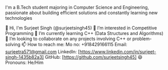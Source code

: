 I'm a B.Tech student majoring in Computer Science and Engineering, passionate about building efficient solutions and constantly learning new technologies

👋 Hi, I'm Surjeet Singh (@surjeetsingh45)
👀 I’m interested in Competitive Programming
🌱 I’m currently learning C++ (Data Structures and Algorithms)
💞️ I’m looking to collaborate on any projects involving C++ or problem-solving
📫 How to reach me:
Mo no: +918429166115
Email: surjeetra571@gmail.com
LinkedIn: [https://www.linkedin.com/in/surjeet-singh-1435b82a3]
GitHub: [https://github.com/surjeetsingh45]
😄 Pronouns: He/Him

<!---
Surjeetsingh45/Surjeetsingh45 is a ✨ special ✨ repository because its `README.md` (this file) appears on your GitHub profile.
You can click the Preview link to take a look at your changes.
--->

